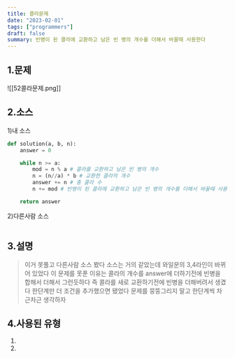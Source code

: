 ```yaml
---
title: 콜라문제
date: "2023-02-01"
tags: ["programmers"]
draft: false
summary: 빈병이 된 콜라에 교환하고 남은 빈 병의 개수를 더해서 바꿀때 사용한다
---
```


## 1.문제

![[52콜라문제.png]]

## 2.소스

1)내 소스

```python
def solution(a, b, n):
    answer = 0

    while n >= a:
        mod = n % a # 콜라를 교환하고 남은 빈 병의 개수
        n = (n//a) * b # 교환한 콜라의 개수
        answer += n # 총 콜라 수
        n += mod # 빈병이 된 콜라에 교환하고 남은 빈 병의 개수를 더해서 바꿀때 사용한다

    return answer
```

2)다른사람 소스

```python

```

## 3.설명

> 이거 못풀고 다른사람 소스 봤다
> 소스는 거의 같았는데 와일문의 3,4라인이 바뀌어 있었다
> 이 문제를 못푼 이유는 콜라의 개수를 answer에 더하기전에 빈병을 합해서 더해서 그런듯하다
> 즉 콜라를 새로 교환하기전에 빈병을 더해버려서 생겼다
> 한단계만 더 조건을 추가했으면 됐었다
> 문제를 뭉뚱그리지 말고 한단계씩 차근차근 생각하자

## 4.사용된 유형

1.
2.
